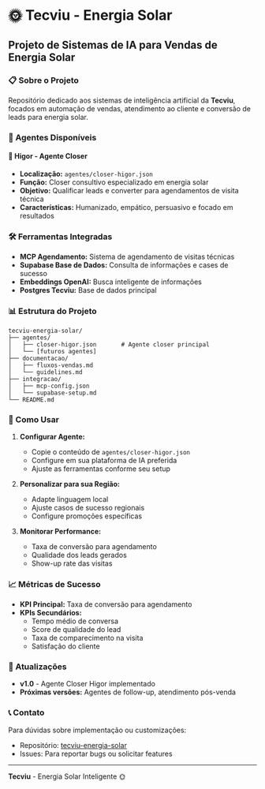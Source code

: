 # 🌞 Tecviu - Energia Solar

## Projeto de Sistemas de IA para Vendas de Energia Solar

### 📋 Sobre o Projeto

Repositório dedicado aos sistemas de inteligência artificial da **Tecviu**, focados em automação de vendas, atendimento ao cliente e conversão de leads para energia solar.

### 🤖 Agentes Disponíveis

#### 🎯 Higor - Agente Closer
- **Localização:** `agentes/closer-higor.json`
- **Função:** Closer consultivo especializado em energia solar
- **Objetivo:** Qualificar leads e converter para agendamentos de visita técnica
- **Características:** Humanizado, empático, persuasivo e focado em resultados

### 🛠️ Ferramentas Integradas

- **MCP Agendamento:** Sistema de agendamento de visitas técnicas
- **Supabase Base de Dados:** Consulta de informações e cases de sucesso
- **Embeddings OpenAI:** Busca inteligente de informações
- **Postgres Tecviu:** Base de dados principal

### 📊 Estrutura do Projeto

```
tecviu-energia-solar/
├── agentes/
│   ├── closer-higor.json       # Agente closer principal
│   └── [futuros agentes]
├── documentacao/
│   ├── fluxos-vendas.md
│   └── guidelines.md
├── integracao/
│   ├── mcp-config.json
│   └── supabase-setup.md
└── README.md
```

### 🚀 Como Usar

1. **Configurar Agente:**
   - Copie o conteúdo de `agentes/closer-higor.json`
   - Configure em sua plataforma de IA preferida
   - Ajuste as ferramentas conforme seu setup

2. **Personalizar para sua Região:**
   - Adapte linguagem local
   - Ajuste casos de sucesso regionais
   - Configure promoções específicas

3. **Monitorar Performance:**
   - Taxa de conversão para agendamento
   - Qualidade dos leads gerados
   - Show-up rate das visitas

### 📈 Métricas de Sucesso

- **KPI Principal:** Taxa de conversão para agendamento
- **KPIs Secundários:** 
  - Tempo médio de conversa
  - Score de qualidade do lead
  - Taxa de comparecimento na visita
  - Satisfação do cliente

### 🔄 Atualizações

- **v1.0** - Agente Closer Higor implementado
- **Próximas versões:** Agentes de follow-up, atendimento pós-venda

### 📞 Contato

Para dúvidas sobre implementação ou customizações:
- Repositório: [tecviu-energia-solar](https://github.com/Oseias623/tecviu-energia-solar)
- Issues: Para reportar bugs ou solicitar features

---

**Tecviu** - Energia Solar Inteligente 🌞